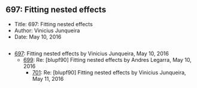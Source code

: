 ## 697: Fitting nested effects

- Title: 697: Fitting nested effects
- Author: Vinicius Junqueira
- Date: May 10, 2016

```

```

- [697](0697.md): Fitting nested effects by Vinicius Junqueira, May 10, 2016
    - [699](0699.md): Re: [blupf90] Fitting nested effects by Andres Legarra, May 10, 2016
        - [701](0701.md): Re: [blupf90] Fitting nested effects by Vinicius Junqueira, May 11, 2016
